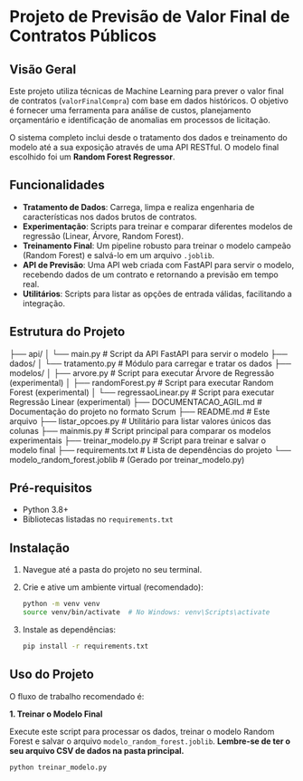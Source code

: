 # Projeto de Previsão de Valor Final de Contratos Públicos

##  Visão Geral

Este projeto utiliza técnicas de Machine Learning para prever o valor final de contratos (`valorFinalCompra`) com base em dados históricos. O objetivo é fornecer uma ferramenta para análise de custos, planejamento orçamentário e identificação de anomalias em processos de licitação.

O sistema completo inclui desde o tratamento dos dados e treinamento do modelo até a sua exposição através de uma API RESTful. O modelo final escolhido foi um **Random Forest Regressor**.

##  Funcionalidades

- **Tratamento de Dados**: Carrega, limpa e realiza engenharia de características nos dados brutos de contratos.
- **Experimentação**: Scripts para treinar e comparar diferentes modelos de regressão (Linear, Árvore, Random Forest).
- **Treinamento Final**: Um pipeline robusto para treinar o modelo campeão (Random Forest) e salvá-lo em um arquivo `.joblib`.
- **API de Previsão**: Uma API web criada com FastAPI para servir o modelo, recebendo dados de um contrato e retornando a previsão em tempo real.
- **Utilitários**: Scripts para listar as opções de entrada válidas, facilitando a integração.

##  Estrutura do Projeto

├── api/
│   └── main.py                 # Script da API FastAPI para servir o modelo
├── dados/
│   └── tratamento.py             # Módulo para carregar e tratar os dados
├── modelos/
│   ├── arvore.py                 # Script para executar Árvore de Regressão (experimental)
│   ├── randomForest.py           # Script para executar Random Forest (experimental)
│   └── regressaoLinear.py        # Script para executar Regressão Linear (experimental)
├── DOCUMENTACAO_AGIL.md          # Documentação do projeto no formato Scrum
├── README.md                     # Este arquivo
├── listar_opcoes.py              # Utilitário para listar valores únicos das colunas
├── mainmis.py                    # Script principal para comparar os modelos experimentais
├── treinar_modelo.py             # Script para treinar e salvar o modelo final
├── requirements.txt              # Lista de dependências do projeto
└── modelo_random_forest.joblib   # (Gerado por treinar_modelo.py)

##  Pré-requisitos

- Python 3.8+
- Bibliotecas listadas no `requirements.txt`

##  Instalação

1.  Navegue até a pasta do projeto no seu terminal.

2.  Crie e ative um ambiente virtual (recomendado):
    ```bash
    python -m venv venv
    source venv/bin/activate  # No Windows: venv\Scripts\activate
    ```

3.  Instale as dependências:
    ```bash
    pip install -r requirements.txt
    ```

##  Uso do Projeto

O fluxo de trabalho recomendado é:

**1. Treinar o Modelo Final**

Execute este script para processar os dados, treinar o modelo Random Forest e salvar o arquivo `modelo_random_forest.joblib`. **Lembre-se de ter o seu arquivo CSV de dados na pasta principal.**
```bash
python treinar_modelo.py